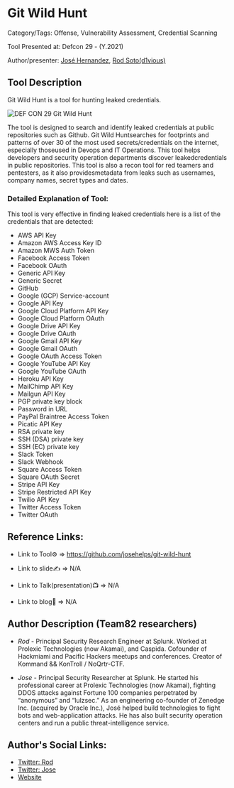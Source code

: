#  Git Wild Hunt 

Category/Tags: Offense, Vulnerability Assessment, Credential Scanning

Tool Presented at: Defcon 29 - (Y.2021)

Author/presenter: [José Hernandez](https://twitter.com/d1vious), [Rod Soto(d1vious)](https://twitter.com/rodsoto)

## Tool Description

Git Wild Hunt is a tool for hunting leaked credentials.

![DEF CON 29 Git Wild Hunt](https://github.com/josehelps/git-wild-hunt/raw/master/static/wildhunt.jpg)

The tool is designed to search and identify leaked credentials at public repositories such as Github. Git Wild Huntsearches for footprints and patterns of over 30 of the most used secrets/credentials on the internet, especially thoseused in Devops and IT Operations. This tool helps developers and security operation departments discover leakedcredentials in public repositories. This tool is also a recon tool for red teamers and pentesters, as it also providesmetadata from leaks such as usernames, company names, secret types and dates.

### Detailed Explanation of Tool:

This tool is very effective in finding leaked credentials here is a list of the credentials that are detected:

- AWS API Key
- Amazon AWS Access Key ID
- Amazon MWS Auth Token
- Facebook Access Token
- Facebook OAuth
- Generic API Key
- Generic Secret
- GitHub
- Google (GCP) Service-account
- Google API Key
- Google Cloud Platform API Key
- Google Cloud Platform OAuth
- Google Drive API Key
- Google Drive OAuth
- Google Gmail API Key
- Google Gmail OAuth
- Google OAuth Access Token
- Google YouTube API Key
- Google YouTube OAuth
- Heroku API Key
- MailChimp API Key
- Mailgun API Key
- PGP private key block
- Password in URL
- PayPal Braintree Access Token
- Picatic API Key
- RSA private key
- SSH (DSA) private key
- SSH (EC) private key
- Slack Token
- Slack Webhook
- Square Access Token
- Square OAuth Secret
- Stripe API Key
- Stripe Restricted API Key
- Twilio API Key
- Twitter Access Token
- Twitter OAuth


## Reference Links:

- Link to Tool⚙️ => https://github.com/josehelps/git-wild-hunt

- Link to slide✍️ => N/A

- Link to Talk(presentation)📺 => N/A

- Link to blog🧾 => N/A

## Author Description (Team82 researchers)

- *Rod* - Principal Security Research Engineer at Splunk. Worked at Prolexic Technologies (now Akamai), and Caspida. Cofounder of Hackmiami and Pacific Hackers meetups and conferences. Creator of Kommand && KonTroll / NoQrtr-CTF.

- *Jose* - Principal Security Researcher at Splunk. He started his professional career at Prolexic Technologies (now Akamai), fighting DDOS attacks against Fortune 100 companies perpetrated by “anonymous” and “lulzsec.” As an engineering co-founder of Zenedge Inc. (acquired by Oracle Inc.), José helped build technologies to fight bots and web-application attacks. He has also built security operation centers and run a public threat-intelligence service.


## Author's Social Links:

- [Twitter: Rod](https://twitter.com/rodsoto)
- [Twitter: Jose](https://twitter.com/d1vious)
- [Website](#)
